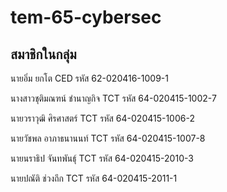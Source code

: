 # tem-65-cybersec

## สมาชิกในกลุ่ม
นายอิ่ม 	    ยกโต 		    CED รหัส 62-020416-1009-1

นางสาวชุติมณฑน์	ชำนาญกิจ	TCT	รหัส 64-020415-1002-7

นายวราวุฒิ		ศิรศาสตร์	    TCT	รหัส 64-020415-1006-2

นายวัชพล	  อาภาธนานนท์  TCT รหัส 64-020415-1007-8

นายนราธิป	   จันทพันธุ์	    TCT	รหัส 64-020415-2010-3

นายปณัติ		ช่วงถึก		     TCT รหัส 64-020415-2011-1







